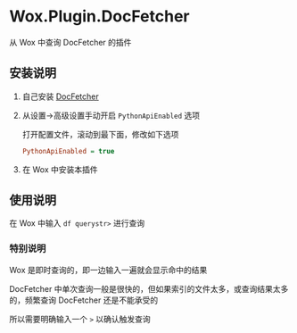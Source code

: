 # Wox.Plugin.DocFetcher

从 Wox 中查询 DocFetcher 的插件

## 安装说明

1. 自己安装 [DocFetcher](http://docfetcher.sourceforge.net/de/download.html)
2. 从设置->高级设置手动开启 `PythonApiEnabled` 选项

    打开配置文件，滚动到最下面，修改如下选项
    ```ini
    PythonApiEnabled = true
    ```
3. 在 Wox 中安装本插件

## 使用说明

在 Wox 中输入 `df querystr>` 进行查询

### 特别说明

Wox 是即时查询的，即一边输入一遍就会显示命中的结果

DocFetcher 中单次查询一般是很快的，但如果索引的文件太多，或查询结果太多的，频繁查询 DocFetcher 还是不能承受的

所以需要明确输入一个 `>` 以确认触发查询
